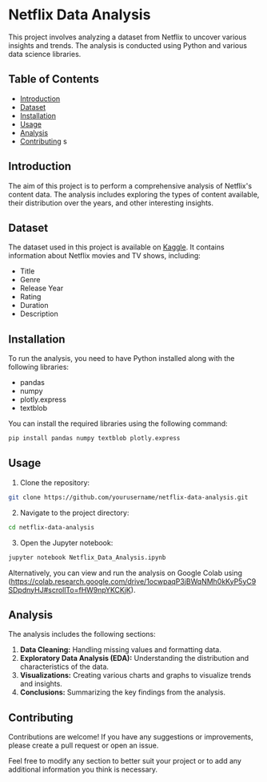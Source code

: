 
# Netflix Data Analysis

This project involves analyzing a dataset from Netflix to uncover various insights and trends. The analysis is conducted using Python and various data science libraries.

## Table of Contents

- [Introduction](#introduction)
- [Dataset](#dataset)
- [Installation](#installation)
- [Usage](#usage)
- [Analysis](#analysis)
- [Contributing](#contributing)
s

## Introduction

The aim of this project is to perform a comprehensive analysis of Netflix's content data. The analysis includes exploring the types of content available, their distribution over the years, and other interesting insights.

## Dataset

The dataset used in this project is available on [Kaggle](https://www.kaggle.com/shivamb/netflix-shows). It contains information about Netflix movies and TV shows, including:

- Title
- Genre
- Release Year
- Rating
- Duration
- Description

## Installation

To run the analysis, you need to have Python installed along with the following libraries:

- pandas
- numpy
- plotly.express
- textblob

You can install the required libraries using the following command:

```bash
pip install pandas numpy textblob plotly.express
```

## Usage

1. Clone the repository:

```bash
git clone https://github.com/yourusername/netflix-data-analysis.git
```

2. Navigate to the project directory:

```bash
cd netflix-data-analysis
```

3. Open the Jupyter notebook:

```bash
jupyter notebook Netflix_Data_Analysis.ipynb
```

Alternatively, you can view and run the analysis on Google Colab using (https://colab.research.google.com/drive/1ocwpaqP3jBWqNMh0kKyP5yC9SDpdnyHJ#scrollTo=fHW9npYKCKjK).

## Analysis

The analysis includes the following sections:

1. **Data Cleaning:** Handling missing values and formatting data.
2. **Exploratory Data Analysis (EDA):** Understanding the distribution and characteristics of the data.
3. **Visualizations:** Creating various charts and graphs to visualize trends and insights.
4. **Conclusions:** Summarizing the key findings from the analysis.

## Contributing

Contributions are welcome! If you have any suggestions or improvements, please create a pull request or open an issue.


Feel free to modify any section to better suit your project or to add any additional information you think is necessary.
